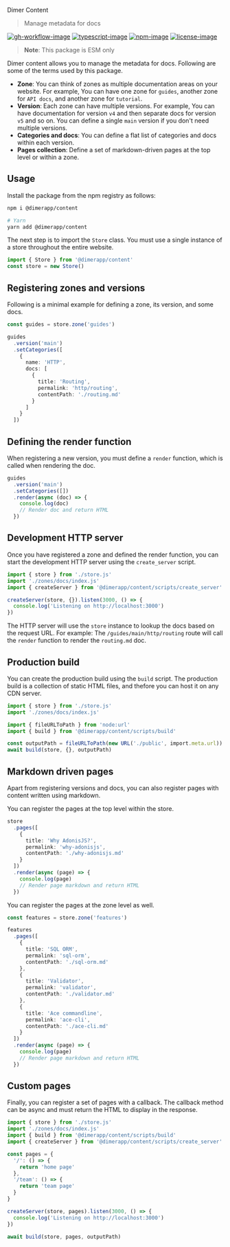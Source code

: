 Dimer Content
> Manage metadata for docs

[![gh-workflow-image]][gh-workflow-url] [![typescript-image]][typescript-url] [![npm-image]][npm-url] [![license-image]][license-url]

> **Note**: This package is ESM only

Dimer content allows you to manage the metadata for docs. Following are some of the terms used by this package.

- **Zone**: You can think of zones as multiple documentation areas on your website. For example, You can have one zone for `guides`, another zone for `API docs`, and another zone for `tutorial`.
- **Version**: Each zone can have multiple versions. For example, You can have documentation for version `v4` and then separate docs for version `v5` and so on. You can define a single `main` version if you don't need multiple versions.
- **Categories and docs**: You can define a flat list of categories and docs within each version.
- **Pages collection**: Define a set of markdown-driven pages at the top level or within a zone.

## Usage
Install the package from the npm registry as follows:

```sh
npm i @dimerapp/content

# Yarn
yarn add @dimerapp/content
```

The next step is to import the `Store` class. You must use a single instance of a store throughout the entire website.

```ts
import { Store } from '@dimerapp/content'
const store = new Store()
```

## Registering zones and versions
Following is a minimal example for defining a zone, its version, and some docs.

```ts
const guides = store.zone('guides')

guides
  .version('main')
  .setCategories([
    {
      name: 'HTTP',
      docs: [
        {
          title: 'Routing',
          permalink: 'http/routing',
          contentPath: './routing.md'
        }
      ]
    }
  ])
```

## Defining the render function
When registering a new version, you must define a `render` function, which is called when rendering the doc.

```ts
guides
  .version('main')
  .setCategories([])
  .render(async (doc) => {
    console.log(doc)
    // Render doc and return HTML
  })
```

## Development HTTP server
Once you have registered a zone and defined the render function, you can start the development HTTP server using the `create_server` script.

```ts
import { store } from './store.js'
import './zones/docs/index.js'
import { createServer } from '@dimerapp/content/scripts/create_server'

createServer(store, {}).listen(3000, () => {
  console.log('Listening on http://localhost:3000')
})
```

The HTTP server will use the `store` instance to lookup the docs based on the request URL. For example: The `/guides/main/http/routing` route will call the `render` function to render the `routing.md` doc.

## Production build
You can create the production build using the `build` script. The production build is a collection of static HTML files, and thefore you can host it on any CDN server.

```ts
import { store } from './store.js'
import './zones/docs/index.js'

import { fileURLToPath } from 'node:url'
import { build } from '@dimerapp/content/scripts/build'

const outputPath = fileURLToPath(new URL('./public', import.meta.url))
await build(store, {}, outputPath)
```

## Markdown driven pages
Apart from registering versions and docs, you can also register pages with content written using markdown.

You can register the pages at the top level within the store.

```ts
store
  .pages([
    {
      title: 'Why AdonisJS?',
      permalink: 'why-adonisjs',
      contentPath: './why-adonisjs.md'
    }
  ])
  .render(async (page) => {
    console.log(page)
    // Render page markdown and return HTML
  })
```

You can register the pages at the zone level as well.

```ts
const features = store.zone('features')

features
  .pages([
    {
      title: 'SQL ORM',
      permalink: 'sql-orm',
      contentPath: './sql-orm.md'
    },
    {
      title: 'Validator',
      permalink: 'validator',
      contentPath: './validator.md'
    },
    {
      title: 'Ace commandline',
      permalink: 'ace-cli',
      contentPath: './ace-cli.md'
    }
  ])
  .render(async (page) => {
    console.log(page)
    // Render page markdown and return HTML
  })
```

## Custom pages
Finally, you can register a set of pages with a callback. The callback method can be async and must return the HTML to display in the response.

```ts
import { store } from './store.js'
import './zones/docs/index.js'
import { build } from '@dimerapp/content/scripts/build'
import { createServer } from '@dimerapp/content/scripts/create_server'

const pages = {
  '/': () => {
    return 'home page'
  },
  '/team': () => {
    return 'team page'
  }
}

createServer(store, pages).listen(3000, () => {
  console.log('Listening on http://localhost:3000')
})

await build(store, pages, outputPath)
```


[typescript-image]: https://img.shields.io/badge/Typescript-294E80.svg?style=for-the-badge&logo=typescript
[typescript-url]:  "typescript"

[npm-image]: https://img.shields.io/npm/v/@dimerapp/content.svg?style=for-the-badge&logo=npm
[npm-url]: https://npmjs.org/package/@dimerapp/content "npm"

[license-image]: https://img.shields.io/npm/l/@dimerapp/content?color=blueviolet&style=for-the-badge
[license-url]: LICENSE.md "license"

[gh-workflow-image]: https://img.shields.io/github/workflow/status/dimerapp/content/test?style=for-the-badge
[gh-workflow-url]: https://github.com/dimerapp/content/actions/workflows/test.yml "Github actions"
